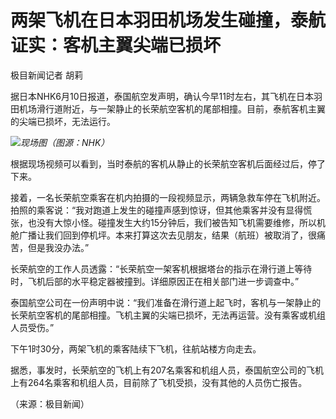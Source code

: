 

# 两架飞机在日本羽田机场发生碰撞，泰航证实：客机主翼尖端已损坏

极目新闻记者 胡莉

据日本NHK6月10日报道，泰国航空发声明，确认今早11时左右，其飞机在日本羽田机场滑行道附近，与一架静止的长荣航空客机的尾部相撞。目前，泰航客机主翼的尖端已损坏，无法运行。

![](https://inews.gtimg.com/om_bt/O4k_XJEh69nZ8lEJava8R6S7oaBuaafrxkx2lWLtlIXCoAA/1000)_现场图（图源：NHK）_

根据现场视频可以看到，当时泰航的客机从静止的长荣航空客机后面经过后，停了下来。

接着，一名长荣航空乘客在机内拍摄的一段视频显示，两辆急救车停在飞机附近。拍照的乘客说：“我对跑道上发生的碰撞声感到惊讶，但其他乘客并没有显得慌张，也没有大惊小怪。碰撞发生大约15分钟后，我们被告知飞机需要维修，所以机舱广播让我们回到停机坪。本来打算这次去见朋友，结果（航班）被取消了，很痛苦，但是我没办法。”

长荣航空的工作人员透露：“长荣航空一架客机根据塔台的指示在滑行道上等待时，飞机后部的水平稳定器被撞到。详细原因正在相关部门进一步调查中。”

泰国航空公司在一份声明中说：“我们准备在滑行道上起飞时，客机与一架静止的长荣航空客机的尾部相撞。飞机主翼的尖端已损坏，无法再运营。没有乘客或机组人员受伤。”

下午1时30分，两架飞机的乘客陆续下飞机，往航站楼方向走去。

据悉，事发时，长荣航空的飞机上有207名乘客和机组人员，泰国航空公司的飞机上有264名乘客和机组人员，目前除了飞机受损，没有其他的人员伤亡报告。

（来源：极目新闻）

